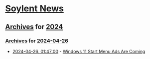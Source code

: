 # [Soylent News](../../../README.md)

## [Archives](../../index.md) for [2024](../index.md)

### [Archives](../../index.md) for [2024-04-26](index.md)

* [2024-04-26, 01:47:00](https://soylentnews.org/article.pl?sid=24/04/25/0357254&from=rss) - [Windows 11 Start Menu Ads Are Coming](https://soylentnews.org/article.pl?sid=24/04/25/0357254&from=rss)

